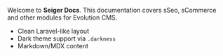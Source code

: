 Welcome to **Seiger Docs**. This documentation covers sSeo, sCommerce and other modules for Evolution CMS.

- Clean Laravel-like layout
- Dark theme support via `.darkness`
- Markdown/MDX content
